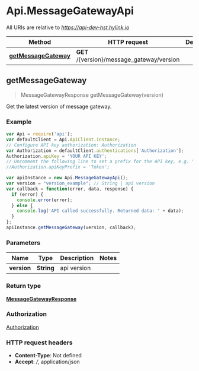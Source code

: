 # Api.MessageGatewayApi

All URIs are relative to *https://api-dev-hst.hylink.io*

Method | HTTP request | Description
------------- | ------------- | -------------
[**getMessageGateway**](MessageGatewayApi.md#getMessageGateway) | **GET** /{version}/message_gateway/version | 



## getMessageGateway

> MessageGatewayResponse getMessageGateway(version)



Get the latest version of message gateway.

### Example

```javascript
var Api = require('api');
var defaultClient = Api.ApiClient.instance;
// Configure API key authorization: Authorization
var Authorization = defaultClient.authentications['Authorization'];
Authorization.apiKey = 'YOUR API KEY';
// Uncomment the following line to set a prefix for the API key, e.g. "Token" (defaults to null)
//Authorization.apiKeyPrefix = 'Token';

var apiInstance = new Api.MessageGatewayApi();
var version = "version_example"; // String | api version
var callback = function(error, data, response) {
  if (error) {
    console.error(error);
  } else {
    console.log('API called successfully. Returned data: ' + data);
  }
};
apiInstance.getMessageGateway(version, callback);
```

### Parameters



Name | Type | Description  | Notes
------------- | ------------- | ------------- | -------------
 **version** | **String**| api version | 

### Return type

[**MessageGatewayResponse**](MessageGatewayResponse.md)

### Authorization

[Authorization](../README.md#Authorization)

### HTTP request headers

- **Content-Type**: Not defined
- **Accept**: */*, application/json

